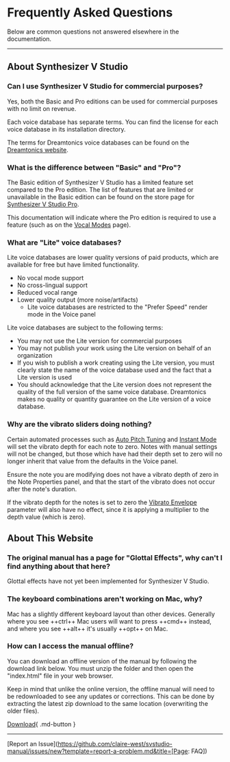 # Frequently Asked Questions

Below are common questions not answered elsewhere in the documentation.

---

## About Synthesizer V Studio

### Can I use Synthesizer V Studio for commercial purposes?
Yes, both the Basic and Pro editions can be used for commercial purposes with no limit on revenue.

Each voice database has separate terms. You can find the license for each voice database in its installation directory.

The terms for Dreamtonics voice databases can be found on the [Dreamtonics website](https://dreamtonics.com/en/terms/).

### What is the difference between "Basic" and "Pro"?

The Basic edition of Synthesizer V Studio has a limited feature set compared to the Pro edition. The list of features that are limited or unavailable in the Basic edition can be found on the store page for [Synthesizer V Studio Pro](https://store.dreamtonics.com/product/editor-svstudio-pro/).

This documentation will indicate where the Pro edition is required to use a feature (such as on the [Vocal Modes](ai-functions/vocal-modes.md) page).

### What are "Lite" voice databases?
Lite voice databases are lower quality versions of paid products, which are available for free but have limited functionality.

- No vocal mode support
- No cross-lingual support
- Reduced vocal range
- Lower quality output (more noise/artifacts)
    - Lite voice databases are restricted to the "Prefer Speed" render mode in the Voice panel

Lite voice databases are subject to the following terms:

- You may not use the Lite version for commercial purposes
- You may not publish your work using the Lite version on behalf of an organization
- If you wish to publish a work creating using the Lite version, you must clearly state the name of the voice database used and the fact that a Lite version is used
- You should acknowledge that the Lite version does not represent the quality of the full version of the same voice database. Dreamtonics makes no quality or quantity guarantee on the Lite version of a voice database.

### Why are the vibrato sliders doing nothing?

Certain automated processes such as [Auto Pitch Tuning](ai-functions/auto-pitch-tuning.md) and [Instant Mode](ai-functions/instant-mode.md) will set the vibrato depth for each note to zero. Notes with manual settings will not be changed, but those which have had their depth set to zero will no longer inherit that value from the defaults in the Voice panel.

Ensure the note you are modifying does not have a vibrato depth of zero in the Note Properties panel, and that the start of the vibrato does not occur after the note's duration.

If the vibrato depth for the notes is set to zero the [Vibrato Envelope](parameters/editing-parameters.md#vibrato-envelope) parameter will also have no effect, since it is applying a multiplier to the depth value (which is zero).

## About This Website

### The original manual has a page for "Glottal Effects", why can't I find anything about that here?

Glottal effects have not yet been implemented for Synthesizer V Studio.

### The keyboard combinations aren't working on Mac, why?

Mac has a slightly different keyboard layout than other devices. Generally where you see ++ctrl++ Mac users will want to press ++cmd++ instead, and where you see ++alt++ it's usually ++opt++ on Mac.

### How can I access the manual offline?

You can download an offline version of the manual by following the download link below. You must unzip the folder and then open the "index.html" file in your web browser.

Keep in mind that unlike the online version, the offline manual will need to be redownloaded to see any updates or corrections. This can be done by extracting the latest zip download to the same location (overwriting the older files).

[Download](https://github.com/claire-west/svstudio-manual/releases/tag/latest){ .md-button }

---

[Report an Issue](https://github.com/claire-west/svstudio-manual/issues/new?template=report-a-problem.md&title=[Page: FAQ])